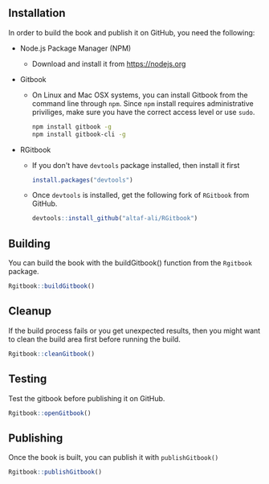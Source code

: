 Installation
------------

In order to build the book and publish it on GitHub, you need the following:

-   Node.js Package Manager (NPM)
    -   Download and install it from <https://nodejs.org>
-   Gitbook
    -   On Linux and Mac OSX systems, you can install Gitbook from the command line through `npm`. Since `npm` install requires administrative priviliges, make sure you have the correct access level or use `sudo`.

        ``` bash
        npm install gitbook -g
        npm install gitbook-cli -g
        ```

-   RGitbook
    -   If you don't have `devtools` package installed, then install it first

        ``` r
        install.packages("devtools")
        ```

    -   Once `devtools` is installed, get the following fork of `RGitbook` from GitHub.

        ``` r
        devtools::install_github("altaf-ali/RGitbook")
        ```

Building
--------

You can build the book with the buildGitbook() function from the `Rgitbook` package.

``` r
Rgitbook::buildGitbook()
```

Cleanup
-------

If the build process fails or you get unexpected results, then you might want to clean the build area first before running the build.

``` r
Rgitbook::cleanGitbook()
```

Testing
-------

Test the gitbook before publishing it on GitHub.

``` r
Rgitbook::openGitbook()
```

Publishing
----------

Once the book is built, you can publish it with `publishGitbook()`

``` r
Rgitbook::publishGitbook()
```
